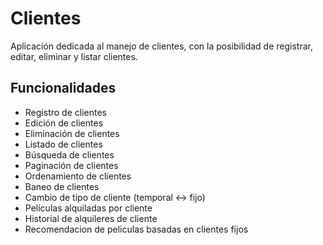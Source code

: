 # Clientes

Aplicación dedicada al manejo de clientes, con la posibilidad de registrar, editar, eliminar y listar clientes.

## Funcionalidades

- Registro de clientes
- Edición de clientes
- Eliminación de clientes
- Listado de clientes
- Búsqueda de clientes
- Paginación de clientes
- Ordenamiento de clientes
- Baneo de clientes
- Cambio de tipo de cliente (temporal <-> fijo)
- Películas alquiladas por cliente
- Historial de alquileres de cliente
- Recomendacion de peliculas basadas en clientes fijos
